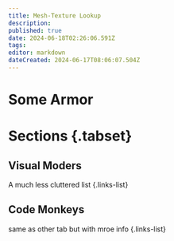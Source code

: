 ```yaml
---
title: Mesh-Texture Lookup
description: 
published: true
date: 2024-06-18T02:26:06.591Z
tags: 
editor: markdown
dateCreated: 2024-06-17T08:06:07.504Z
---
```


# Some Armor

# Sections {.tabset}

## Visual Moders
A much less cluttered list
{.links-list}

## Code Monkeys
same as other tab but with mroe info
{.links-list}
